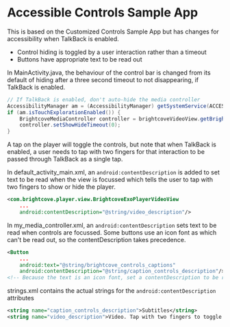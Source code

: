 Accessible Controls Sample App
==============================

This is based on the Customized Controls Sample App but has changes for accessibility when TalkBack is enabled.

* Control hiding is toggled by a user interaction rather than a timeout
* Buttons have appropriate text to be read out

In MainActivity.java, the behaviour of the control bar is changed from its default of hiding after a three second timeout to not disappearing, if TalkBack is enabled.

```java
// If TalkBack is enabled, don't auto-hide the media controller
AccessibilityManager am = (AccessibilityManager) getSystemService(ACCESSIBILITY_SERVICE);
if (am.isTouchExplorationEnabled()) {
    BrightcoveMediaController controller = brightcoveVideoView.getBrightcoveMediaController();
    controller.setShowHideTimeout(0);
}
```

A tap on the player will toggle the controls, but note that when TalkBack is enabled, a user needs to tap with two fingers for that interaction to be passed through TalkBack as a single tap.

In default_activity_main.xml, an `android:contentDescription` is added to set text to be read when the view is focussed which tells the user to tap with two fingers to show or hide the player.

```xml
<com.brightcove.player.view.BrightcoveExoPlayerVideoView
    ...
    android:contentDescription="@string/video_description"/>
```

In my_media_controller.xml, an `android:contentDescription` sets text to be read when controls are focussed. Some buttons use an icon font as which can't be read out, so the contentDescription takes precedence.

```xml
<Button
    ...
    android:text="@string/brightcove_controls_captions"
    android:contentDescription="@string/caption_controls_description"/>
<!-- Because the text is an icon font, set a contentDescription to be read instead -->
```

strings.xml contains the actual strings for the `android:contentDescription` attributes

```xml
<string name="caption_controls_description">Subtitles</string>
<string name="video_description">Video. Tap with two fingers to toggle player controls</string>
```